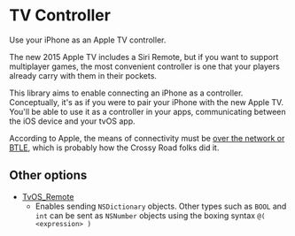 # TV Controller
Use your iPhone as an Apple TV controller.

The new 2015 Apple TV includes a Siri Remote, but if you want to support multiplayer games, the most convenient controller is one that your players already carry with them in their pockets.

This library aims to enable connecting an iPhone as a controller. Conceptually, it's as if you were to pair your iPhone with the new Apple TV. You'll be able to use it as a controller in your apps, communicating between the iOS device and your tvOS app.

According to Apple, the means of connectivity must be [over the network or BTLE](https://forums.developer.apple.com/thread/18471), which is probably how the Crossy Road folks did it.

## Other options

* [TvOS_Remote](https://github.com/vivianaranha/TvOS_Remote)
  * Enables sending `NSDictionary` objects. Other types such as `BOOL` and `int` can be sent as `NSNumber` objects using the boxing syntax `@( <expression> )`
